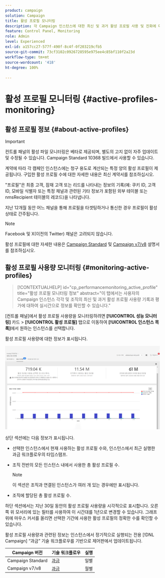 ```yaml
---
product: campaign
solution: Campaign
title: 활성 프로필 모니터링
description: 각 Campaign 인스턴스에 대한 최신 및 과거 활성 프로필 사용 및 진화에 대한 실시간 정보를 얻는 방법을 배웁니다.
feature: Control Panel, Monitoring
role: Admin
level: Experienced
exl-id: a157cc27-577f-490f-8c4f-0f203219cfb5
source-git-commit: 73cf3102c0926728595e975ee4c85bf110f2a23d
workflow-type: tm+mt
source-wordcount: '418'
ht-degree: 100%

---
```


# 활성 프로필 모니터링 {#active-profiles-monitoring}

## 활성 프로필 정보 {#about-active-profiles}

>[!IMPORTANT]
>
>컨트롤 패널의 활성 파일 모니터링은 베타로 제공되며, 별도의 고지 없이 자주 업데이트 및 수정될 수 있습니다. Campaign Standard 10368 빌드에서 사용할 수 있습니다.

계약에 따라 각 캠페인 인스턴스에는 청구 용도로 계산되는 특정 양의 활성 프로필이 제공됩니다. 구입한 활성 프로필 수에 대한 자세한 내용은 최신 계약서를 참조하십시오.

&quot;프로필&quot;은 최종 고객, 잠재 고객 또는 리드를 나타내는 정보의 기록(예: 쿠키 ID, 고객 ID, 모바일 식별자 또는 특정 채널과 관련된 기타 정보가 포함된 외부 테이블 또는 nmsRecipient 테이블의 레코드)을 나타냅니다.

지난 12개월 동안 어느 채널을 통해 프로필을 타겟팅하거나 통신한 경우 프로필이 활성 상태로 간주됩니다.

>[!NOTE]
>
>Facebook 및 X(이전의 Twitter) 채널은 고려되지 않습니다.

활성 프로필에 대한 자세한 내용은 [Campaign Standard](https://experienceleague.adobe.com/docs/campaign-standard/using/profiles-and-audiences/managing-profiles/active-profiles.html?lang=ko) 및 [Campaign v7/v8](https://experienceleague.adobe.com/docs/campaign-classic/using/getting-started/profile-management/about-profiles.html?lang=ko#active-profiles) 설명서를 참조하십시오.

## 활성 프로필 사용량 모니터링 {#monitoring-active-profiles}

>[!CONTEXTUALHELP]
>id="cp_performancemonitoring_active_profile"
>title="활성 프로필 모니터링 정보"
>abstract="이 탭에서는 사용자의 Campaign 인스턴스 각각 및 조직의 최신 및 과거 활성 프로필 사용량 기록과 평가에 대하여 실시간으로 정보를 확인할 수 있습니다."

[컨트롤 패널]에서 활성 프로필 사용량을 모니터링하려면 **[!UICONTROL 성능 모니터링]** 카드 > **[!UICONTROL 활성 프로필]** 탭으로 이동하여 **[!UICONTROL 인스턴스 목록]**&#x200B;에서 원하는 인스턴스를 선택합니다.

활성 프로필 사용량에 대한 정보가 표시됩니다.

![](assets/active-profiles-graph.png)

상단 섹션에는 다음 정보가 표시됩니다.

* 선택한 인스턴스에서 현재 사용하는 활성 프로필 수와, 인스턴스에서 최근 실행한 과금 워크플로우의 타임스탬프. 

* 조직 전반의 모든 인스턴스 내에서 사용한 총 활성 프로필 수.

  >[!NOTE]
  >
  >이 섹션은 조직과 연결된 인스턴스가 여러 개 있는 경우에만 표시됩니다.

* 조직에 할당된 총 활성 프로필 수.

하단 섹션에서는 지난 30일 동안의 활성 프로필 사용량을 시각적으로 표시합니다. 오른쪽 위 모서리에 있는 필터를 사용하여 이 시간대를 1년으로 변경할 수 있습니다. 그래프 위에 마우스 커서를 올리면 선택한 기간에 사용한 활성 프로필의 정확한 수를 확인할 수 있습니다.

활성 프로필 사용량과 관련된 정보는 인스턴스에서 정기적으로 실행되는 전용 [!DNL Campaign] “과금” 기술 워크플로우를 기반으로 제어판에서 업데이트됩니다.

| Campaign 버전 | 기술 워크플로우 | 실행 |
|  ---  |  ---  |  ---  |
| Campaign Standard | [과금](https://experienceleague.adobe.com/docs/campaign-standard/using/administrating/application-settings/technical-workflows.html?lang=ko) | 일별 |
| Campaign v7/v8 | [과금](https://experienceleague.adobe.com/docs/campaign-classic/using/automating-with-workflows/advanced-management/about-technical-workflows.html?lang=ko) | 월별 |

